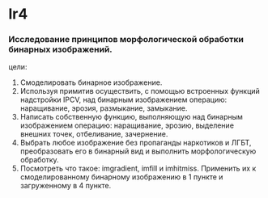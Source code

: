 # lr4


### Исследование принципов морфологической обработки бинарных изображений.

цели:
1. Смоделировать бинарное изображение.
2. Используя примитив  осуществить, с помощью встроенных функций надстройки IPCV, над бинарным изображением операцию: наращивание, эрозия, размыкание, замыкание.
3. Написать собственную функцию, выполняющую над бинарным изображением операцию: наращивание, эрозию, выделение внешних точек, отбеливание, зачернение.
4. Выбрать любое изображение без пропаганды наркотиков и ЛГБТ, преобразовать его в бинарный вид и выполнить морфологическую обработку.
5. Посмотреть что такое: imgradient, imfill и imhitmiss.
Применить их к смоделированному бинарному изображению в 1 пункте и загруженному в 4 пункте.

